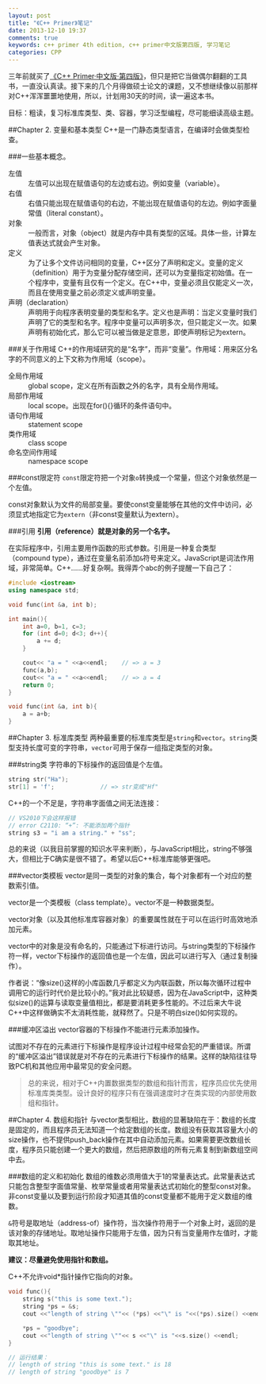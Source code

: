 ```yaml
---
layout: post
title: "《C++ Primer》笔记"
date: 2013-12-10 19:37
comments: true
keywords: c++ primer 4th edition, c++ primer中文版第四版, 学习笔记
categories: CPP
---
```

三年前就买了<a href="http://book.douban.com/subject/1767741/" class="douban_book" name="1767741" target="_blank">《C++ Primer·中文版·第四版》</a>，但只是把它当做偶尔翻翻的工具书，一直没认真读。接下来的几个月得做硕士论文的课题，又不想继续像以前那样对C++浑浑噩噩地使用，所以，计划用30天的时间，读一遍这本书。

目标：粗读，复习标准库类型、类、容器，学习泛型编程，尽可能细读高级主题。

<!--more-->
##Chapter 2. 变量和基本类型
C++是一门静态类型语言，在编译时会做类型检查。

###一些基本概念。
<dl>
<dt>左值</dt>
<dd>左值可以出现在赋值语句的左边或右边。例如变量（variable）。</dd>
<dt>右值</dt>
<dd>右值只能出现在赋值语句的右边，不能出现在赋值语句的左边。例如字面量常值（literal constant）。</dd>
<dt>对象</dt>
<dd>一般而言，对象（object）就是内存中具有类型的区域。具体一些，计算左值表达式就会产生对象。</dd>
<dt>定义</dt>
<dd>为了让多个文件访问相同的变量，C++区分了声明和定义。变量的定义（definition）用于为变量分配存储空间，还可以为变量指定初始值。在一个程序中，变量有且仅有一个定义。在C++中，变量必须且仅能定义一次，而且在使用变量之前必须定义或声明变量。</dd>
<dt>声明（declaration）</dt>
<dd>声明用于向程序表明变量的类型和名字。定义也是声明：当定义变量时我们声明了它的类型和名字。程序中变量可以声明多次，但只能定义一次。如果声明有初始化式，那么它可以被当做是定意思，即使声明标记为extern。</dd>
</dl>

###关于作用域
C++的作用域研究的是“名字”，而非“变量”。作用域：用来区分名字的不同意义的上下文称为作用域（scope）。

<dl>
<dt>全局作用域</dt>
<dd>global scope，定义在所有函数之外的名字，具有全局作用域。</dd>
<dt>局部作用域</dt>
<dd>local scope。出现在for(){}循环的条件语句中。</dd>
<dt>语句作用域</dt>
<dd>statement scope</dd>
<dt>类作用域</dt>
<dd>class scope</dd>
<dt>命名空间作用域</dt>
<dd>namespace scope</dd>
</dl>

###const限定符
`const`限定符把一个对象`o`转换成一个常量，但这个对象依然是一个左值。

const对象默认为文件的局部变量。要使const变量能够在其他的文件中访问，必须显式地指定它为`extern`（非const变量默认为extern）。

###引用
<strong>引用（reference）就是对象的另一个名字。</strong>

在实际程序中，引用主要用作函数的形式参数。引用是一种复合类型（compound type），通过在变量名前添加`&`符号来定义。JavaScript是词法作用域，非常简单。C++……好复杂啊。我得弄个abc的例子提醒一下自己了：
``` cpp
#include <iostream>
using namespace std;

void func(int &a, int b);

int main(){
	int a=0, b=1, c=3;
	for (int d=0; d<3; d++){
		a += d;
	}

	cout<< "a = " <<a<<endl;    // => a = 3
	func(a,b);
	cout<< "a = " <<a<<endl;    // => a = 4
	return 0;
}

void func(int &a, int b){
	a = a+b;
}
```

##Chapter 3. 标准库类型
两种最重要的标准库类型是`string`和`vector`。`string`类型支持长度可变的字符串，`vector`可用于保存一组指定类型的对象。

###string类
字符串的下标操作的返回值是个左值。
``` cpp
string str("Ha");
str[1] = 'f';             // => str变成"Hf"
```

C++的一个不足是，字符串字面值之间无法连接：

``` cpp
// VS2010下会这样报错
// error C2110: “+”: 不能添加两个指针
string s3 = "i am a string." + "ss";
```
总的来说（以我目前掌握的知识水平来判断），与JavaScript相比，string不够强大，但相比于C确实是很不错了。希望以后C++标准库能够更强吧。

###vector类模板
vector是同一类型的对象的集合，每个对象都有一个对应的整数索引值。

vector是一个类模板（class template）。vector不是一种数据类型。

vector对象（以及其他标准库容器对象）的重要属性就在于可以在运行时高效地添加元素。

vector中的对象是没有命名的，只能通过下标进行访问。与string类型的下标操作符一样，vector下标操作的返回值也是一个左值，因此可以进行写入（通过复制操作）。

作者说：“像size()这样的小库函数几乎都定义为内联函数，所以每次循环过程中调用它的运行时代价是比较小的。”我对此比较疑惑，因为在JavaScript中，这种类似size()的运算与读取变量值相比，都是要消耗更多性能的。不过后来大牛说C++中这样做确实不太消耗性能，就释然了。只是不明白size()如何实现的。

###缓冲区溢出
vector容器的下标操作不能进行元素添加操作。

试图对不存在的元素进行下标操作是程序设计过程中经常会犯的严重错误。所谓的“缓冲区溢出”错误就是对不存在的元素进行下标操作的结果。这样的缺陷往往导致PC机和其他应用中最常见的安全问题。

> 总的来说，相对于C++内置数据类型的数组和指针而言，程序员应优先使用标准库类类型。设计良好的程序只有在强调速度时才在类实现的内部使用数组和指针。

##Chapter 4. 数组和指针
与vector类型相比，数组的显著缺陷在于：数组的长度是固定的，而且程序员无法知道一个给定数组的长度。数组没有获取其容量大小的size操作，也不提供push_back操作在其中自动添加元素。如果需要更改数组长度，程序员只能创建一个更大的数组，然后把原数组的所有元素复制到新数组空间中去。

###数组的定义和初始化
数组的维数必须用值大于1的常量表达式。此常量表达式只能包含整型字面值常量、枚举常量或者用常量表达式初始化的整型const对象。非const变量以及要到运行阶段才知道其值的const变量都不能用于定义数组的维数。

`&`符号是取地址（address-of）操作符，当次操作符用于一个对象上时，返回的是该对象的存储地址。取地址操作只能用于左值，因为只有当变量用作左值时，才能取其地址。

<strong>建议：尽量避免使用指针和数组。</strong>

C++不允许void*指针操作它指向的对象。

``` cpp string变量的可以随时动态修改的
void func(){
	string s("this is some text.");
	string *ps = &s;
	cout <<"length of string \""<< (*ps) <<"\" is "<<(*ps).size() <<endl;

	*ps = "goodbye";
	cout <<"length of string \""<< s <<"\" is "<<s.size() <<endl;
}

// 运行结果：
// length of string "this is some text." is 18
// length of string "goodbye" is 7
```
